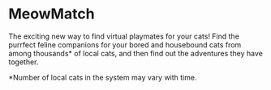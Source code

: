 # MeowMatch

The exciting new way to find virtual playmates for your cats! Find the purrfect feline companions for your bored
and housebound cats from among thousands* of local cats, and then find out the adventures they have together.

*Number of local cats in the system may vary with time.